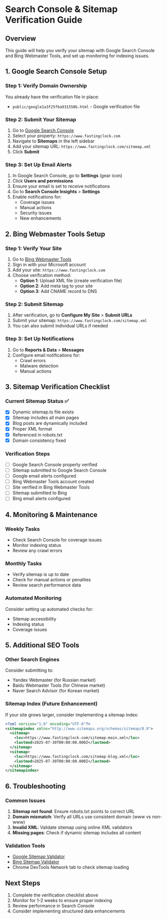 # Search Console & Sitemap Verification Guide

## Overview
This guide will help you verify your sitemap with Google Search Console and Bing Webmaster Tools, and set up monitoring for indexing issues.

## 1. Google Search Console Setup

### Step 1: Verify Domain Ownership
You already have the verification file in place:
- `public/google1a3f25f6a931558b.html` - Google verification file

### Step 2: Submit Your Sitemap
1. Go to [Google Search Console](https://search.google.com/search-console)
2. Select your property: `https://www.fastingclock.com`
3. Navigate to **Sitemaps** in the left sidebar
4. Add your sitemap URL: `https://www.fastingclock.com/sitemap.xml`
5. Click **Submit**

### Step 3: Set Up Email Alerts
1. In Google Search Console, go to **Settings** (gear icon)
2. Click **Users and permissions**
3. Ensure your email is set to receive notifications
4. Go to **Search Console Insights** > **Settings**
5. Enable notifications for:
   - Coverage issues
   - Manual actions
   - Security issues
   - New enhancements

## 2. Bing Webmaster Tools Setup

### Step 1: Verify Your Site
1. Go to [Bing Webmaster Tools](https://www.bing.com/webmasters)
2. Sign in with your Microsoft account
3. Add your site: `https://www.fastingclock.com`
4. Choose verification method:
   - **Option 1**: Upload XML file (create verification file)
   - **Option 2**: Add meta tag to your site
   - **Option 3**: Add CNAME record to DNS

### Step 2: Submit Sitemap
1. After verification, go to **Configure My Site** > **Submit URLs**
2. Submit your sitemap: `https://www.fastingclock.com/sitemap.xml`
3. You can also submit individual URLs if needed

### Step 3: Set Up Notifications
1. Go to **Reports & Data** > **Messages**
2. Configure email notifications for:
   - Crawl errors
   - Malware detection
   - Manual actions

## 3. Sitemap Verification Checklist

### Current Sitemap Status ✅
- [x] Dynamic sitemap.ts file exists
- [x] Sitemap includes all main pages
- [x] Blog posts are dynamically included
- [x] Proper XML format
- [x] Referenced in robots.txt
- [x] Domain consistency fixed

### Verification Steps
- [ ] Google Search Console property verified
- [ ] Sitemap submitted to Google Search Console
- [ ] Google email alerts configured
- [ ] Bing Webmaster Tools account created
- [ ] Site verified in Bing Webmaster Tools
- [ ] Sitemap submitted to Bing
- [ ] Bing email alerts configured

## 4. Monitoring & Maintenance

### Weekly Tasks
- Check Search Console for coverage issues
- Monitor indexing status
- Review any crawl errors

### Monthly Tasks
- Verify sitemap is up to date
- Check for manual actions or penalties
- Review search performance data

### Automated Monitoring
Consider setting up automated checks for:
- Sitemap accessibility
- Indexing status
- Coverage issues

## 5. Additional SEO Tools

### Other Search Engines
Consider submitting to:
- Yandex Webmaster (for Russian market)
- Baidu Webmaster Tools (for Chinese market)
- Naver Search Advisor (for Korean market)

### Sitemap Index (Future Enhancement)
If your site grows larger, consider implementing a sitemap index:
```xml
<?xml version="1.0" encoding="UTF-8"?>
<sitemapindex xmlns="http://www.sitemaps.org/schemas/sitemap/0.9">
  <sitemap>
    <loc>https://www.fastingclock.com/sitemap-main.xml</loc>
    <lastmod>2025-07-30T00:00:00.000Z</lastmod>
  </sitemap>
  <sitemap>
    <loc>https://www.fastingclock.com/sitemap-blog.xml</loc>
    <lastmod>2025-07-30T00:00:00.000Z</lastmod>
  </sitemap>
</sitemapindex>
```

## 6. Troubleshooting

### Common Issues
1. **Sitemap not found**: Ensure robots.txt points to correct URL
2. **Domain mismatch**: Verify all URLs use consistent domain (www vs non-www)
3. **Invalid XML**: Validate sitemap using online XML validators
4. **Missing pages**: Check if dynamic sitemap includes all content

### Validation Tools
- [Google Sitemap Validator](https://www.xml-sitemaps.com/validate-xml-sitemap.html)
- [Bing Sitemap Validator](https://www.bing.com/webmasters/help/sitemap-validator-b19e7e8d)
- Chrome DevTools Network tab to check sitemap loading

## Next Steps
1. Complete the verification checklist above
2. Monitor for 1-2 weeks to ensure proper indexing
3. Review performance in Search Console
4. Consider implementing structured data enhancements
